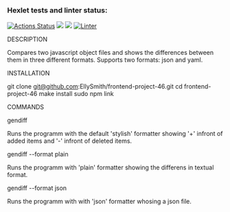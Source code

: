 ### Hexlet tests and linter status:
[![Actions Status](https://github.com/EllySmith/frontend-project-46/workflows/hexlet-check/badge.svg)](https://github.com/EllySmith/frontend-project-46/actions)
<a href="https://codeclimate.com/github/EllySmith/frontend-project-46/test_coverage"><img src="https://api.codeclimate.com/v1/badges/8e40df533f43dab227bc/test_coverage" /></a>
<a href="https://codeclimate.com/github/EllySmith/frontend-project-46/maintainability"><img src="https://api.codeclimate.com/v1/badges/8e40df533f43dab227bc/maintainability" /></a>
[![Linter](https://github.com/EllySmith/frontend-project-46/actions/workflows/lint.yml/badge.svg)](https://github.com/EllySmith/frontend-project-46/actions/workflows/lint.yml) 

DESCRIPTION

Compares two javascript object files and shows the differences between them in three different formats. Supports two formats: json and yaml. 

INSTALLATION

git clone git@github.com:EllySmith/frontend-project-46.git
cd frontend-project-46
make install
sudo npm link

COMMANDS 

gendiff <file1> <file2> 

Runs the programm with the default 'stylish' formatter showing '+' infront of added items and '-' infront of deleted items. 

<html>
<head>
  <link rel="stylesheet" type="text/css" href="asciinema-player.css" />
</head>
<body>
  <div id="player"></div>
  <script src="asciinema-player.min.js"></script>
  <script>
    AsciinemaPlayer.create(
      '568854.cast',
      document.getElementById('player'),
      { cols: 178, rows: 49 }
    );
  </script>
</body>
</html>

gendiff <file1> <file2> --format plain

Runs the programm with 'plain' formatter showing the differens in textual format.

<html>
<head>
  <link rel="stylesheet" type="text/css" href="asciinema-player.css" />
</head>
<body>
  <div id="player"></div>
  <script src="asciinema-player.min.js"></script>
  <script>
    AsciinemaPlayer.create(
      '568855.cast',
      document.getElementById('player'),
      { cols: 178, rows: 49 }
    );
  </script>
</body>
</html>

gendiff <file1> <file2> --format json

Runs the programm with with 'json' formatter whosing a json file. 

<html>
<head>
  <link rel="stylesheet" type="text/css" href="asciinema-player.css" />
</head>
<body>
  <div id="player"></div>
  <script src="asciinema-player.min.js"></script>
  <script>
    AsciinemaPlayer.create(
      '568858.cast',
      document.getElementById('player'),
      { cols: 178, rows: 49 }
    );
  </script>
</body>
</html>